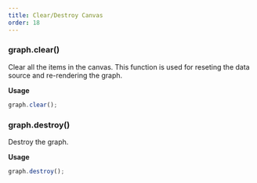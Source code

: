 ```yaml
---
title: Clear/Destroy Canvas
order: 18
---
```


### graph.clear()

Clear all the items in the canvas. This function is used for reseting the data source and re-rendering the graph.

**Usage**

```javascript
graph.clear();
```

### graph.destroy()

Destroy the graph.

**Usage**

```javascript
graph.destroy();
```
